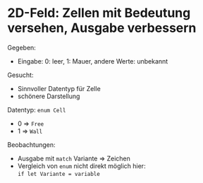 # 2D-Feld: Zellen mit Bedeutung versehen, Ausgabe verbessern

Gegeben:
- Eingabe: 0: leer, 1: Mauer, andere Werte: unbekannt

Gesucht:
- Sinnvoller Datentyp für Zelle
- schönere Darstellung

Datentyp: `enum Cell`
- 0 ⇒ `Free`
- 1 ⇒ `Wall`

Beobachtungen:
- Ausgabe mit `match` Variante ⇒ Zeichen
- Vergleich von `enum` nicht direkt möglich hier: \
  `if let Variante = variable`
